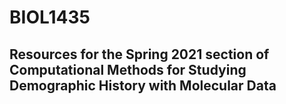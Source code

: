 # BIOL1435
## Resources for the Spring 2021 section of Computational Methods for Studying Demographic History with Molecular Data
